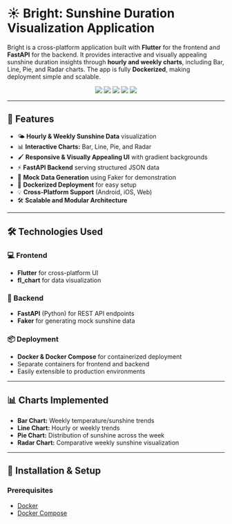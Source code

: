 # ☀️ Bright: Sunshine Duration Visualization Application

Bright is a cross-platform application built with **Flutter** for the frontend and **FastAPI** for the backend. It provides interactive and visually appealing sunshine duration insights through **hourly and weekly charts**, including Bar, Line, Pie, and Radar charts. The app is fully **Dockerized**, making deployment simple and scalable.

<div align="center">
  <img src="https://img.shields.io/badge/Status-Active-brightgreen" />
  <img src="https://img.shields.io/badge/Flutter-Frontend-blue" />
  <img src="https://img.shields.io/badge/FastAPI-Backend-green" />
  <img src="https://img.shields.io/badge/Dockerized-Yes-2496ED" />
  <img src="https://img.shields.io/badge/Data-Mock-Faker-orange" />
</div>

---

## 🚀 Features

- 🌤 **Hourly & Weekly Sunshine Data** visualization  
- 📊 **Interactive Charts:** Bar, Line, Pie, and Radar  
- 🖌 **Responsive & Visually Appealing UI** with gradient backgrounds  
- ⚡ **FastAPI Backend** serving structured JSON data  
- 🧪 **Mock Data Generation** using Faker for demonstration  
- 🐳 **Dockerized Deployment** for easy setup  
- 💡 **Cross-Platform Support** (Android, iOS, Web)  
- 🛠 **Scalable and Modular Architecture**  

---

## 🛠️ Technologies Used

### 💻 Frontend
- **Flutter** for cross-platform UI  
- **fl_chart** for data visualization  


### 🔧 Backend
- **FastAPI** (Python) for REST API endpoints  
- **Faker** for generating mock sunshine data  


### 📦 Deployment
- **Docker & Docker Compose** for containerized deployment  
- Separate containers for frontend and backend  
- Easily extensible to production environments  

---

## 📊 Charts Implemented

- **Bar Chart:** Weekly temperature/sunshine trends  
- **Line Chart:** Hourly or weekly trends  
- **Pie Chart:** Distribution of sunshine across the week  
- **Radar Chart:** Comparative weekly sunshine visualization  

---

## 🔧 Installation & Setup

### Prerequisites
- [Docker](https://www.docker.com/get-started)  
- [Docker Compose](https://docs.docker.com/compose/install/)  

